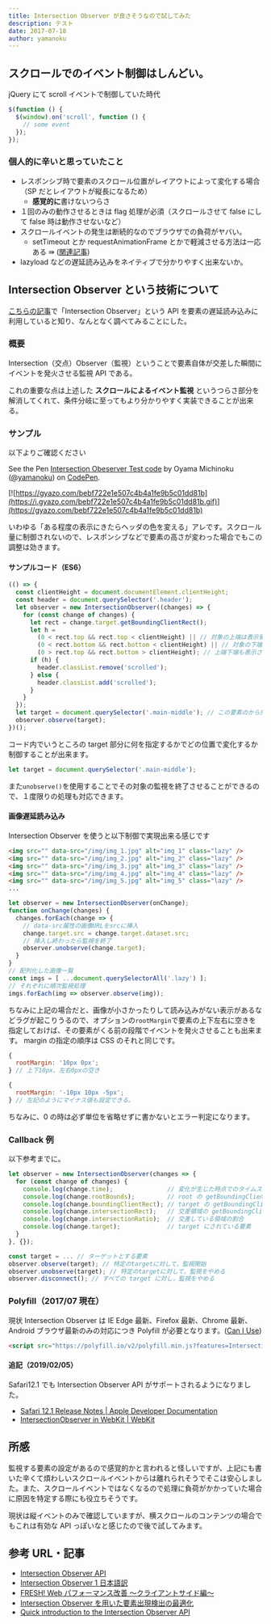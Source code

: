 ```yaml
---
title: Intersection Observer が良さそうなので試してみた
description: テスト
date: 2017-07-18
author: yamanoku
---
```


## スクロールでのイベント制御はしんどい。

jQuery にて scroll イベントで制御していた時代

```javascript
$(function () {
  $(window).on('scroll', function () {
    // some event
  });
});
```

### 個人的に辛いと思っていたこと

- レスポンシブ時で要素のスクロール位置がレイアウトによって変化する場合（SP だとレイアウトが縦長になるため）
  - **感覚的に**書けないつらさ
- １回のみの動作させるときは flag 処理が必須（スクロールさせて false にして false 時は動作させないなど）
- スクロールイベントの発生は断続的なのでブラウザでの負荷がヤバい。
  - setTimeout とか requestAnimationFrame とかで軽減させる方法は一応ある ⇛ ([関連記事](http://qiita.com/yoshiiiiie/items/135dafcdde1f9b097fcf))
- lazyload などの遅延読み込みをネイティブで分かりやすく出来ないか。

## Intersection Observer という技術について

[こちらの記事](https://developers.cyberagent.co.jp/blog/archives/6057/)で「Intersection Observer」という API を要素の遅延読み込みに利用していると知り、なんとなく調べてみることにした。

### 概要

Intersection（交点）Observer（監視）ということで要素自体が交差した瞬間にイベントを発火させる監視 API である。

これの重要な点は上述した **スクロールによるイベント監視** というつらさ部分を解消してくれて、条件分岐に至ってもより分かりやすく実装できることが出来る。

### サンプル

以下よりご確認ください

<p data-height="500" data-theme-id="0" data-slug-hash="KqLWZM" data-default-tab="js,result" data-user="yamanoku" data-embed-version="2" data-pen-title="Intersection Obeserver Test code" class="codepen">See the Pen <a href="https://codepen.io/yamanoku/pen/KqLWZM/">Intersection Obeserver Test code</a> by Oyama Michinoku (<a href="https://codepen.io/yamanoku">@yamanoku</a>) on <a href="https://codepen.io">CodePen</a>.</p>
<script async src="https://production-assets.codepen.io/assets/embed/ei.js"></script>

[![https://gyazo.com/bebf722e1e507c4b4a1fe9b5c01dd81b](https://i.gyazo.com/bebf722e1e507c4b4a1fe9b5c01dd81b.gif)](https://gyazo.com/bebf722e1e507c4b4a1fe9b5c01dd81b)

いわゆる「ある程度の表示にきたらヘッダの色を変える」アレです。スクロール量に制御されないので、レスポンシブなどで要素の高さが変わった場合でもこの調整は効きます。

#### サンプルコード（ES6）

```javascript
(() => {
  const clientHeight = document.documentElement.clientHeight;
  const header = document.querySelector('.header');
  let observer = new IntersectionObserver((changes) => {
    for (const change of changes) {
      let rect = change.target.getBoundingClientRect();
      let h =
        (0 < rect.top && rect.top < clientHeight) || // 対象の上端は表示領域に入っている
        (0 < rect.bottom && rect.bottom < clientHeight) || // 対象の下端は表示領域に入っている
        (0 > rect.top && rect.bottom > clientHeight); // 上端下端も表示されてないがその間が表示されている
      if (h) {
        header.classList.remove('scrolled');
      } else {
        header.classList.add('scrolled');
      }
    }
  });
  let target = document.querySelector('.main-middle'); // この要素のから外れたら
  observer.observe(target);
})();
```

コード内でいうところの target 部分に何を指定するかでどの位置で変化するか制御することが出来ます。

```javascript
let target = document.querySelector('.main-middle');
```

また`unobserve()`を使用することでその対象の監視を終了させることができるので、１度限りの処理も対応できます。

#### 画像遅延読み込み

Intersection Observer を使うと以下制御で実現出来る感じです

```html
<img src="" data-src="/img/img_1.jpg" alt="img_1" class="lazy" />
<img src="" data-src="/img/img_2.jpg" alt="img_2" class="lazy" />
<img src="" data-src="/img/img_3.jpg" alt="img_3" class="lazy" />
<img src="" data-src="/img/img_4.jpg" alt="img_4" class="lazy" />
<img src="" data-src="/img/img_5.jpg" alt="img_5" class="lazy" />
...
```

```javascript
let observer = new IntersectionObserver(onChange);
function onChange(changes) {
  changes.forEach(change => {
    // data-src属性の画像URLをsrcに挿入
    change.target.src = change.target.dataset.src;
    // 挿入し終わったら監視を終了
    observer.unobserve(change.target);
  }
}
// 配列化した画像一覧
const imgs = [ ...document.querySelectorAll('.lazy') ];
// それぞれに順次監視処理
imgs.forEach(img => observer.observe(img));
```

ちなみに上記の場合だと、画像が小さかったりして読み込みがない表示があるなどラグが起こりうるので、オプションの`rootMargin`で要素の上下左右に空きを指定しておけば、その要素がくる前の段階でイベントを発火させることも出来ます。
margin の指定の順序は CSS のそれと同じです。

```javascript
{
  rootMargin: '10px 0px';
} // 上下10px、左右0pxの空き
```

```javascript
{
  rootMargin: '-10px 10px -5px';
} // 左記のようにマイナス値も設定できる。
```

ちなみに、0 の時は必ず単位を省略せずに書かないとエラー判定になります。

### Callback 例

以下参考までに。

```javascript
let observer = new IntersectionObserver(changes => {
  for (const change of changes) {
    console.log(change.time);               // 変化が生じた時点でのタイムスタンプ
    console.log(change.rootBounds);         // root の getBoundingClientRect()
    console.log(change.boundingClientRect); // target の getBoundingClientRect()
    console.log(change.intersectionRect);   // 交差領域の getBoundingClientRect()
    console.log(change.intersectionRatio);  // 交差している領域の割合
    console.log(change.target);             // target にされている要素
  }
}, {});

const target = ... // ターゲットとする要素
observer.observe(target); // 特定のtargetに対して，監視開始
observer.unobserve(target); // 特定のtargetに対して，監視をやめる
observer.disconnect(); // すべての target に対し，監視をやめる

```

### Polyfill（2017/07 現在）

現状 Intersection Observer は IE Edge 最新、Firefox 最新、Chrome 最新、Android ブラウザ最新のみの対応につき Polyfill が必要となります。([Can I Use](http://caniuse.com/#feat=intersectionobserver))

```html
<script src="https://polyfill.io/v2/polyfill.min.js?features=IntersectionObserver"></script>
```

#### 追記（2019/02/05）

Safari12.1 でも Intersection Observer API がサポートされるようになりました。

- [Safari 12.1 Release Notes | Apple Developer Documentation](https://developer.apple.com/documentation/safari_release_notes/safari_12_1_release_notes)
- [IntersectionObserver in WebKit | WebKit](https://webkit.org/blog/8582/intersectionobserver-in-webkit/)

## 所感

監視する要素の設定があるので感覚的かと言われると怪しいですが、上記にも書いた辛くて煩わしいスクロールイベントからは離れられそうでそこは安心しました。また、スクロールイベントではなくなるので処理に負荷がかかっていた場合に原因を特定する際にも役立ちそうです。

現状は縦イベントのみで確認していますが、横スクロールのコンテンツの場合でもこれは有効な API っぽいなと感じたので後で試してみます。

## 参考 URL・記事

- [Intersection Observer API](https://developer.mozilla.org/en-US/docs/Web/API/Intersection_Observer_API)
- [Intersection Observer 1 日本語訳](https://triple-underscore.github.io/IntersectionObserver-ja.html#intersection-observer-callback)
- [FRESH! Web パフォーマンス改善 〜クライアントサイド編〜](https://developers.cyberagent.co.jp/blog/archives/6057/)
- [Intersection Observer を用いた要素出現検出の最適化](https://blog.jxck.io/entries/2016-06-25/intersection-observer.html)
- [Quick introduction to the Intersection Observer API
  ](https://jeremenichelli.github.io/2016/04/quick-introduction-to-the-intersection-observer-api/)

